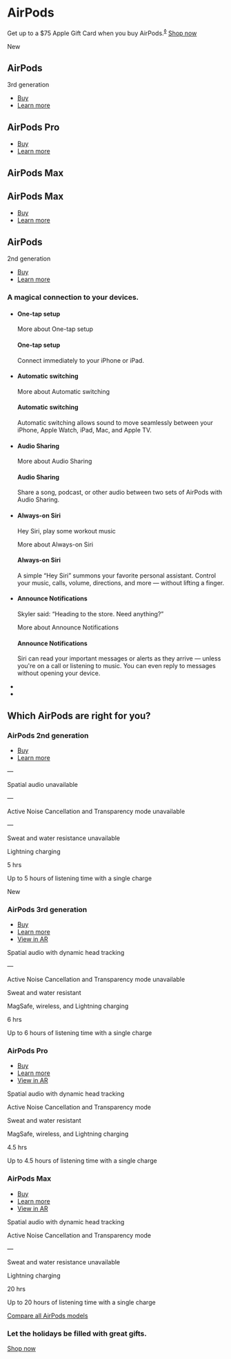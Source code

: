 AirPods
==========

 Get up to a $75 Apple Gift Card when you buy AirPods.<sup class="ribbon-ase-footnote"><a aria-label="Footnote diamond symbol" href="https://www.apple.com/airpods/#footnote-ase">◊</a></sup> [Shop now](https://www.apple.com/us/shop/goto/gifts/shopping_event)

New

AirPods
----------

3rd generation

* [Buy](https://www.apple.com/us/shop/goto/product/MME73)
* [Learn more](https://www.apple.com/airpods-3rd-generation/)

AirPods Pro
----------

* [Buy](https://www.apple.com/us/shop/goto/product/MLWK3)
* [Learn more](https://www.apple.com/airpods-pro/)

AirPods Max
----------

AirPods Max
----------

* [Buy](https://www.apple.com/us/shop/goto/buy_airpods/airpods_max)
* [Learn more](https://www.apple.com/airpods-max/)

AirPods
----------

2nd generation

* [Buy](https://www.apple.com/us/shop/goto/product/MV7N2)
* [Learn more](https://www.apple.com/airpods-2nd-generation/)

### A magical connection to your devices. ###

* #### One-tap setup ####

  More about One-tap setup

  #### One-tap setup ####

  Connect immediately to your iPhone or iPad.

* #### Automatic switching ####

  More about Automatic switching

  #### Automatic switching ####

  Automatic switching allows sound to move seamlessly between your iPhone, Apple Watch, iPad, Mac, and Apple TV.

* #### Audio Sharing ####

  More about Audio Sharing

  #### Audio Sharing ####

  Share a song, podcast, or other audio between two sets of AirPods with Audio Sharing.

* #### Always-on Siri ####

  Hey Siri, play some workout music

  More about Always-on Siri

  #### Always-on Siri ####

  A simple “Hey Siri” summons your favorite personal assistant. Control your music, calls, volume, directions, and more — without lifting a finger.

* #### Announce Notifications ####

  Skyler said: “Heading to the store. Need anything?”

  More about Announce Notifications

  #### Announce Notifications ####

  Siri can read your important messages or alerts as they arrive — unless you're on a call or listening to music. You can even reply to messages without opening your device.

*
*

Which AirPods are
right for you?
----------

[](https://www.apple.com/airpods-2nd-generation/)

### AirPods 2nd generation  ###

* [Buy](https://www.apple.com/us/shop/goto/product/MV7N2)
* [Learn more](https://www.apple.com/airpods-2nd-generation/)

—

Spatial audio unavailable

—

Active Noise Cancellation and Transparency mode unavailable

—

Sweat and water resistance unavailable

Lightning charging

5 hrs

Up to 5 hours of listening time with a single charge

[](https://www.apple.com/airpods-3rd-generation/)

New

### AirPods 3rd generation  ###

* [Buy](https://www.apple.com/us/shop/goto/product/MME73)
* [Learn more](https://www.apple.com/airpods-3rd-generation/)
* [View in AR](https://www.apple.com/105/media/us/airpods-3rd-generation/2021/3c0b27aa-a5fe-4365-a9ae-83c28d10fa21/ar/airpods_magsafe_charging_ios15.usdz)

Spatial audio with
dynamic head tracking

—

Active Noise Cancellation and Transparency mode unavailable

Sweat and
water resistant

MagSafe, wireless, and
Lightning charging

6 hrs

Up to 6 hours of listening time with a single charge

[](https://www.apple.com/airpods-pro/)

### AirPods Pro  ###

* [Buy](https://www.apple.com/us/shop/goto/product/MLWK3)
* [Learn more](https://www.apple.com/airpods-pro/)
* [View in AR](https://www.apple.com/105/media/us/airpods-pro/2021/8d0b339b-f0f9-4522-aaa5-e047097ea8ec/ar/airpods_pro_ios15.usdz)

Spatial audio with
dynamic head tracking

Active Noise
Cancellation and
Transparency mode

Sweat and
water resistant

MagSafe, wireless, and
Lightning charging

4.5 hrs

Up to 4.5 hours of listening time with a single charge

[](https://www.apple.com/airpods-max/)

### AirPods Max  ###

* [Buy](https://www.apple.com/us/shop/goto/buy_airpods/airpods_max)
* [Learn more](https://www.apple.com/airpods-max/)
* [View in AR](https://www.apple.com/105/media/us/airpods-max/2020/996b980b-3131-44f1-af6c-fe72f9b3bfb5/quick-look/airpods_max_green_ios14_rev1.usdz)

Spatial audio with
dynamic head tracking

Active Noise
Cancellation and
Transparency mode

—

Sweat and water resistance unavailable

Lightning charging

20 hrs

Up to 20 hours of listening time with a single charge

[Compare all AirPods models](https://www.apple.com/airpods/compare/)

###  Let the holidays be filled with great gifts.  ###

[Shop now](https://www.apple.com/us/shop/goto/gifts)
